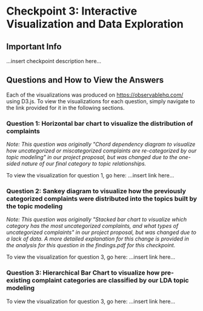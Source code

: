 # Checkpoint 3: Interactive Visualization and Data Exploration

## Important Info

...insert checkpoint description here...

## Questions and How to View the Answers

Each of the visualizations was produced on https://observablehq.com/ using D3.js. To view the visualizations for each question, simply navigate to the link provided for it in the following sections.

### Question 1: Horizontal bar chart to visualize the distribution of complaints

*Note: This question was originally "Chord dependency diagram to visualize how uncategorized or miscategorized complaints are re-categorized by our topic modeling" in our project proposal, but was changed due to the one-sided nature of our final category to topic relationships.*

To view the visualization for question 1, go here: ...insert link here...


### Question 2: Sankey diagram to visualize how the previously categorized complaints were distributed into the topics built by the topic modeling

*Note: This question was originally "Stacked bar chart to visualize which category has the most uncategorized complaints, and what types of uncategorized complaints" in our project proposal, but was changed due to a lack of data. A more detailed explanation for this change is provided in the analysis for this question in the findings.pdf for this checkpoint.*

To view the visualization for question 3, go here: ...insert link here...


### Question 3: Hierarchical Bar Chart to visualize how pre-existing complaint categories are classified by our LDA topic modeling

To view the visualization for question 3, go here: ...insert link here...
